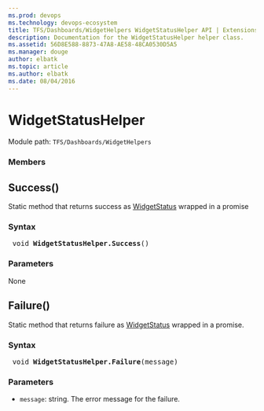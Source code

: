 ```yaml
---
ms.prod: devops
ms.technology: devops-ecosystem
title: TFS/Dashboards/WidgetHelpers WidgetStatusHelper API | Extensions for Visual Studio Team Services
description: Documentation for the WidgetStatusHelper helper class.
ms.assetid: 56D8E588-8873-47A8-AE58-48CA0530D5A5
ms.manager: douge
author: elbatk
ms.topic: article
ms.author: elbatk
ms.date: 08/04/2016
---
```


# WidgetStatusHelper

Module path: `TFS/Dashboards/WidgetHelpers`


### Members

## Success()

Static method that returns success as [WidgetStatus](./WidgetStatus.md) wrapped in a promise

### Syntax
<pre class='syntax'>
 void <b>WidgetStatusHelper.Success</b>()
</pre>

### Parameters
None

## Failure()

Static method that returns failure as [WidgetStatus](./WidgetStatus.md) wrapped in a promise.

### Syntax
<pre class='syntax'>
 void <b>WidgetStatusHelper.Failure</b>(message)
</pre>

### Parameters

* `message`: string. The error message for the failure.